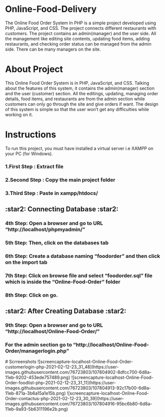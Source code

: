 # Online-Food-Delivery
The Online Food Order System In PHP is a simple project developed using PHP, JavaScript, and CSS. The project connects different restaurants with customers. The project contains an admin(manager) and the user side. All the management like editing site contents, updating food items, adding restaurants, and checking order status can be managed from the admin side. There can be many managers on the site.
# About Project
This Online Food Order System is in PHP, JavaScript, and CSS. Talking about the features of this system, it contains the admin(manager) section and the user (customer) section. All the editings, updating, managing order details, food items, and restaurants are from the admin section while customers can only go through the site and give orders if want. The design of this system is simple so that the user won’t get any difficulties while working on it.
# Instructions
To run this project, you must have installed a virtual server i.e XAMPP on your PC (for Windows).
<h3> 1.First Step : Extract file </h3>
<h3> 2.Second Step : Copy the main project folder </h3>
<h3> 3.Third Step : Paste in xampp/htdocs/ </h3>

<h2> :star2: Connecting Database :star2: </h2>
<h3> 4th Step: Open a browser and go to URL “http://localhost/phpmyadmin/” </h3>
<h3> 5th Step: Then, click on the databases tab </h3>
<h3> 6th Step: Create a database naming “foodorder” and then click on the import tab </h3>
<h3> 7th Step: Click on browse file and select “foodorder.sql” file which is inside the “Online-Food-Order” folder </h3>
<h3> 8th Step: Click on go. </h3>

<h2> :star2: After Creating Database :star2: </h2>
<h3> 9th Step: Open a browser and go to URL “http://localhost/Online-Food-Order/” </h3>
<h3> For the admin section go to “http://localhost/Online-Food-Order/managerlogin.php” </h3>
# Scrreenshots
![screencapture-localhost-Online-Food-Order-customerlogin-php-2021-02-12-23_31_48](https://user-images.githubusercontent.com/76723803/107804902-8dfcc700-6d8a-11eb-9202-453ede757489.png)
![screencapture-localhost-Online-Food-Order-foodlist-php-2021-02-12-23_31_11](https://user-images.githubusercontent.com/76723803/107804913-92c17b00-6d8a-11eb-871a-3b6a15a1e15b.png)
![screencapture-localhost-Online-Food-Order-contactus-php-2021-02-12-23_30_39](https://user-images.githubusercontent.com/76723803/107804916-95bc6b80-6d8a-11eb-9a93-5b6311196e2b.png)
